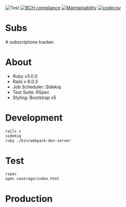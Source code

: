 ![Test](https://github.com/kcamcam/subs/workflows/Test/badge.svg)
[![BCH compliance](https://bettercodehub.com/edge/badge/kcamcam/subs?branch=master&token=d08e95874186b52849dd864c35495d31829e0dc9)](https://bettercodehub.com/)
[![Maintainability](https://api.codeclimate.com/v1/badges/faa5692d537fa10bc4ce/maintainability)](https://codeclimate.com/github/kcamcam/subs/maintainability)
[![codecov](https://codecov.io/gh/kcamcam/subs/branch/master/graph/badge.svg?token=EG1B7MIITW)](https://codecov.io/gh/kcamcam/subs)

# Subs
A subscriptions tracker.

# About
- Ruby v3.0.0
- Rails v 6.0.3
- Job Scheduler: Sidekiq
- Test Suite: RSpec
- Styling: Bootstrap v5

# Development
```bash
rails s
sidekiq
ruby ./bin/webpack-dev-server
```

# Test
```bash
rspec
open coverage/index.html
```
# Production